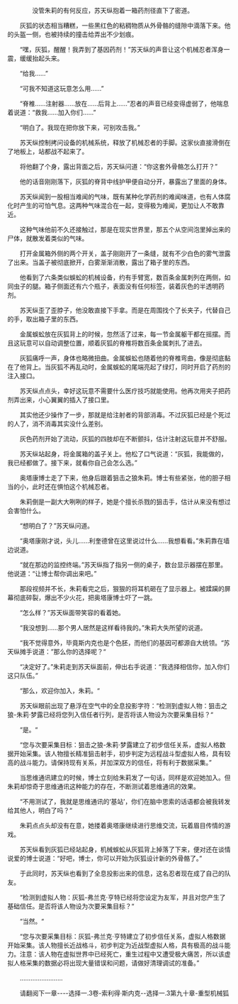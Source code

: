 <div class="read-content j_readContent" id="">
                <p>　　　　没管朱莉的有何反应，苏天纵抱着一箱药剂径直下了密道。<p>　　灰狐的状态相当糟糕，一些黑红色的粘稠物质从外骨骼的缝隙中滴落下来。他的头盔一侧，也被持续的撞击给弄出不少划痕。<p>　　“嘿，灰狐，醒醒！我弄到了基因药剂！”苏天纵的声音让这个机械忍者浑身一震，缓缓抬起头来。<p>　　“给我……”<p>　　“可我不知道这玩意怎么用……”<p>　　“脊椎……注射器……放在……后背上……”忍者的声音已经变得虚弱了，他喘息着说道：“救我……加入你们……”<p>　　“明白了。我现在把你放下来，可别攻击我。”<p>　　苏天纵控制拷问设备的机械系统，释放了机械忍者的手脚。这家伙直接滑倒在了地板上，站都战不起来了。<p>　　将他翻了个身，露出背面之后，苏天纵问道：“你这套外骨骼怎么打开？”<p>　　他的话音刚刚落下，灰狐的脊背中线护甲便自动分开，暴露出了里面的身体。<p>　　苏天纵闻到一股相当难闻的气味，既有某种化学药剂的难闻味道，也有人体腐化时产生的可怕气息。这两种气味混合在一起，变得极为难闻，更加让人不敢靠近。<p>　　这种气味他前不久还接触过，那是在现实世界里，那五个从空间泡里掉出来的尸体，就散发着类似的气味。<p>　　打开金属箱外侧的两个开关，盖子刚刚开了一条缝，就有不少白色的雾气泄露了出来。当盖子被彻底掀开，白雾渐渐消散，露出了箱子里的东西。<p>　　他看到了六条类似蜈蚣的机械设备，约有手臂宽，数百条金属刺列在两侧，如同虫子的腿。箱子侧面还有六个瓶子，表面没有任何标签，装着灰色的半透明药剂。<p>　　苏天纵歪了歪脖子，他没敢直接下手拿。而是在周围找个了长夹子，代替自己的手，取出箱子里的东西。<p>　　金属蜈蚣放在灰狐背上的时候，忽然活了过来，每一节金属躯干都在摇摆。而且这玩意可以自动调整位置，顺着灰狐的脊椎将数百条金属刺扎了进去。<p>　　灰狐痛呼一声，身体也略微扭曲。金属蜈蚣也随着他的脊椎弯曲，像是彻底黏在了他背上。当灰狐不再乱动时，金属蜈蚣的尾端亮起了绿灯，同时开启了药剂的注入接口。<p>　　苏天纵点点头，幸好这玩意不需要什么医疗技巧就能使用。他再次用夹子把药剂弄出来，小心翼翼的插入了接口里。<p>　　其实他还少操作了一步，那就是给注射者的背部消毒。不过灰狐已经是个死过的人了，消不消毒其实没什么差别。<p>　　灰色药剂开始了流动，灰狐的四肢却在不断颤抖，估计注射这玩意并不舒服。<p>　　苏天纵站起身，将金属箱的盖子关上。他松了口气说道：“灰狐，我能做的，我已经都做了。接下来，就看你自己会怎么选。”<p>　　奥塔康博士走了下来，他身后跟着狙击之狼朱莉。博士有些紧张，他的胆子相当的小，此时还在惧怕这个机械忍者。<p>　　朱莉倒是一副大大咧咧的样子，她是个擅长杀戮的狙击手，估计从来没有想过会害怕什么。<p>　　“想明白了？”苏天纵问道。<p>　　“奥塔康刚才说，头儿……利奎德曾在这里说过什么……我想看看。”朱莉靠在墙边说道。<p>　　“就在那边的监控终端。”苏天纵指了指另一侧的桌子，数台显示器摆在那里。他说道：“让博士帮你调出来吧。”<p>　　那段视频并不长，朱莉看完之后，狠狠的将耳机砸在了显示器上。被蹂躏的屏幕彻底碎裂，爆出不少火花，把奥塔康博士吓了一跳。<p>　　“怎么样？”苏天纵面带笑容的看着她。<p>　　“我没想到……那个男人居然是这样看待我的。”朱莉大失所望的说道。<p>　　“我不觉得意外，毕竟斯内克也是个色胚，而他们的基因可都源自大统领。“苏天纵摊手说道：”那么你的选择呢？“<p>　　“决定好了。”朱莉走到苏天纵面前，伸出右手说道：“我选择相信你，加入你们这只队伍。”<p>　　“那么，欢迎你加入，朱莉。“<p>　　苏天纵眼前出现了悬浮在空气中的全息投影字符：“检测到虚拟人物：狙击之狼-朱莉·梦露已经将您列入信任者行列，是否将该人物设为次要采集目标？“<p>　　“是。“<p>　　“您与次要采集目标：狙击之狼-朱莉·梦露建立了初步信任关系，虚拟人格数据开始采集。该人物擅长精准狙击射手，初步判定为远程战斗型虚拟人格，具有较高的战斗能力。请保持现有关系，并加深双方的信任，将有利于数据采集。”<p>　　当思维通讯建立的时候，博士立刻给朱莉发了一句话，同样是欢迎她加入。但朱莉却惊奇于思维通讯这种能力的存在，不断测试着思维通讯的效果。<p>　　“不用测试了，我就是思维通讯的‘基站’，你们在脑中思索的话语都会被我转发给其他人，明白了吗？“<p>　　朱莉点点头却没有在意，她搂着奥塔康继续进行思维交流，玩着眉目传情的游戏。<p>　　苏天纵看到灰狐已经站起身，机械蜈蚣从灰狐背上掉落了下来，便对还在谈情说爱的博士说道：“好吧，博士，你可以开始为灰狐设计新的外骨骼了。”<p>　　于此同时，苏天纵也看到了全息投影出来的信息，这名忍者现在成了自己的队友。<p>　　“检测到虚拟人物：灰狐-弗兰克·亨特已经将您设定为友军，并且对您产生了基础信任。是否将该人物设为次要采集目标？“<p>　　“当然。“<p>　　“您与次要采集目标：灰狐-弗兰克·亨特建立了初步信任关系，虚拟人格数据开始采集。该人物擅长近战格斗，初步判定为近战型虚拟人格，具有极高的战斗能力。注意：该人物在虚拟世界中已经死亡，重生过程中又遭受极大痛苦，所以该虚拟人格采集的数据必将出现大量错误和问题，请做好清理调试的准备。”<p>　　……………………<p>　　请翻阅下一章----选择一.3卷-索利得·斯内克--选择一.3第九十章-重型机械狐<p> 
            </div>
